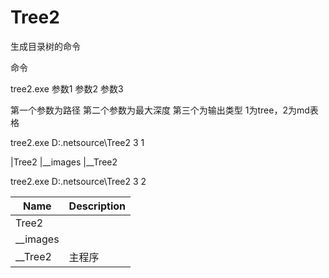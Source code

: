 # Tree2
生成目录树的命令

命令


tree2.exe 参数1 参数2 参数3

第一个参数为路径
第二个参数为最大深度
第三个为输出类型 1为tree，2为md表格

tree2.exe D:\.netsource\Tree2 3 1

|Tree2
|__images
|__Tree2


tree2.exe D:\.netsource\Tree2 3 2

|Name              | Description       |
|------------------|-------------------|
|Tree2              |       |
|__images              |       |
|__Tree2              |主程序       |